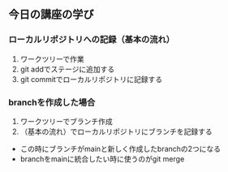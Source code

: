 ## 今日の講座の学び

### ローカルリポジトリへの記録（基本の流れ）
1. ワークツリーで作業
2. git addでステージに追加する
3. git commitでローカルリポジトリに記録する

### branchを作成した場合
1. ワークツリーでブランチ作成
2. （基本の流れ）でローカルリポジトリにブランチを記録する
- この時にブランチがmainと新しく作成したbranchの2つになる
- branchをmainに統合したい時に使うのがgit merge